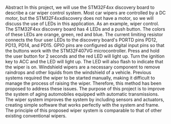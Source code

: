 Abstract
In this project, we will use the STM32F4xx discovery board to describe a car wiper control system. Most car wipers are controlled by a DC motor, but the STM32F4xxdiscovery does not have a motor, so we will discuss the use of LEDs in this application. As an example,  wiper control. The STM32F4xx discovery board has 4 LEDs and a push button. The colors of these LEDs are orange, green, red and blue. The current limiting resistor connects the four user LEDs to the discovery board's PORTD pins PD12, PD13, PD14, and PD15. GPIO pins are configured as digital input pins so that the buttons work with the STM32F407VG microcontroller. Press and hold the user button for 2 seconds and the red LED will light up. Turn the ignition key to ACC and the LED will light up. The LED will also flash to indicate that the wiper is on. Windshield wipers are  a necessary component to remove raindrops and other liquids from the windshield of a vehicle. Previous systems required  the wiper to be started manually, making it difficult to manage the process of raising the wiper. Therefore, this method has been proposed to address these issues. The purpose of this project is to improve the system of aging automobiles equipped with automatic transmissions. The wiper system improves the system by including sensors and actuators, creating simple software that works perfectly with the system and frame. The principle of this proposed wiper system is comparable to that of other existing conventional wipers.
